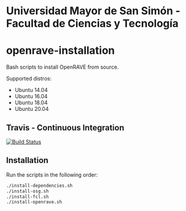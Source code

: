 # Universidad Mayor de San Simón - Facultad de Ciencias y Tecnología

# openrave-installation

Bash scripts to install OpenRAVE from source. 

Supported distros:
* Ubuntu 14.04
* Ubuntu 16.04
* Ubuntu 18.04
* Ubuntu 20.04

## Travis - Continuous Integration

[![Build Status](https://travis-ci.org/crigroup/openrave-installation.svg?branch=master)](https://travis-ci.org/crigroup/openrave-installation)


## Installation
Run the scripts in the following order:
```bash
./install-dependencies.sh
./install-osg.sh
./install-fcl.sh
./install-openrave.sh
```

